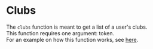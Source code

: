 # Clubs

The `clubs` function is meant to get a list of a user's clubs.  
This function requires one argument: token.   
For an example on how this function works, see [here](https://github.com/Adelaide-Development/Docs/tree/master/Atlas/Users/Clubs/example.js).
